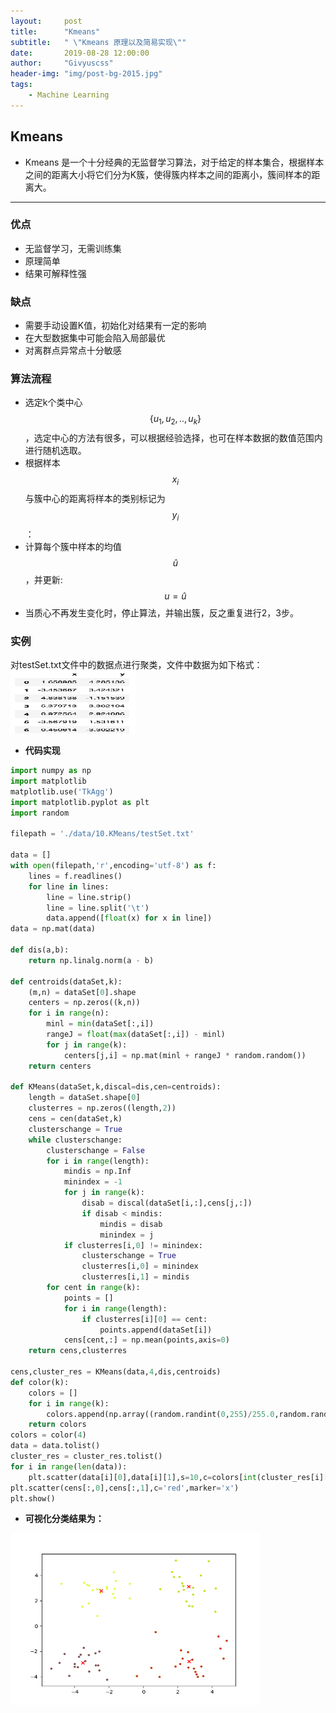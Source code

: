 ```yaml
---
layout:     post
title:      "Kmeans"
subtitle:   " \"Kmeans 原理以及简易实现\""
date:       2019-08-28 12:00:00
author:     "Givyuscss"
header-img: "img/post-bg-2015.jpg"
tags:
    - Machine Learning
---
```



## Kmeans

+ Kmeans 是一个十分经典的无监督学习算法，对于给定的样本集合，根据样本之间的距离大小将它们分为K簇，使得簇内样本之间的距离小，簇间样本的距离大。

---

### 优点
+ 无监督学习，无需训练集
+ 原理简单
+ 结果可解释性强

### 缺点
+ 需要手动设置K值，初始化对结果有一定的影响
+ 在大型数据集中可能会陷入局部最优
+ 对离群点异常点十分敏感

### 算法流程
+ 选定k个类中心$$\{u_1,u_2,..,u_k\}$$，选定中心的方法有很多，可以根据经验选择，也可在样本数据的数值范围内进行随机选取。
+ 根据样本$$x_i$$与簇中心的距离将样本的类别标记为$$y_i$$：
+ 计算每个簇中样本的均值$$\hat{u}$$，并更新:$$u=\hat{u}$$
+ 当质心不再发生变化时，停止算法，并输出簇，反之重复进行2，3步。

### 实例
对testSet.txt文件中的数据点进行聚类，文件中数据为如下格式：
<img src="/img/in-post/Kmeans/data_pic.jpg" width="200px" height="100px"/>

+ **代码实现**

``` python
import numpy as np
import matplotlib
matplotlib.use('TkAgg')
import matplotlib.pyplot as plt
import random

filepath = './data/10.KMeans/testSet.txt'

data = []
with open(filepath,'r',encoding='utf-8') as f:
    lines = f.readlines()
    for line in lines:
        line = line.strip()
        line = line.split('\t')
        data.append([float(x) for x in line])
data = np.mat(data)

def dis(a,b):
    return np.linalg.norm(a - b)

def centroids(dataSet,k):
    (m,n) = dataSet[0].shape
    centers = np.zeros((k,n))
    for i in range(n):
        minl = min(dataSet[:,i])
        rangeJ = float(max(dataSet[:,i]) - minl)
        for j in range(k):
            centers[j,i] = np.mat(minl + rangeJ * random.random())
    return centers

def KMeans(dataSet,k,discal=dis,cen=centroids):
    length = dataSet.shape[0]
    clusterres = np.zeros((length,2))
    cens = cen(dataSet,k)
    clusterschange = True
    while clusterschange:
        clusterschange = False
        for i in range(length):
            mindis = np.Inf
            minindex = -1
            for j in range(k):
                disab = discal(dataSet[i,:],cens[j,:])
                if disab < mindis:
                    mindis = disab
                    minindex = j
            if clusterres[i,0] != minindex:
                clusterschange = True
                clusterres[i,0] = minindex
                clusterres[i,1] = mindis
        for cent in range(k):
            points = []
            for i in range(length):
                if clusterres[i][0] == cent:
                    points.append(dataSet[i])
            cens[cent,:] = np.mean(points,axis=0)
    return cens,clusterres

cens,cluster_res = KMeans(data,4,dis,centroids)
def color(k):
    colors = []
    for i in range(k):
        colors.append(np.array((random.randint(0,255)/255.0,random.randint(0,255)/255.0,random.randint(0,255)/255.0)).reshape((1,3)))
    return colors
colors = color(4)
data = data.tolist()
cluster_res = cluster_res.tolist()
for i in range(len(data)):
    plt.scatter(data[i][0],data[i][1],s=10,c=colors[int(cluster_res[i][0])])
plt.scatter(cens[:,0],cens[:,1],c='red',marker='x')
plt.show()
```

+ **可视化分类结果为：**
<img src="/img/in-post/Kmeans/result.jpg" width="400px" height="275px"/>